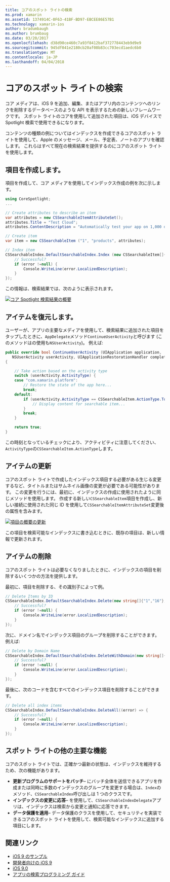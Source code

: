 ```yaml
---
title: コアのスポット ライトの検索
ms.prod: xamarin
ms.assetid: 1374914C-0F63-41BF-BD97-EBCEE86E57B1
ms.technology: xamarin-ios
author: bradumbaugh
ms.author: brumbaug
ms.date: 03/20/2017
ms.openlocfilehash: d38d90ce460c7a93f8412baf372778443eb9d9e9
ms.sourcegitcommit: 945df041e2180cb20af08b83cc703ecd1aedc6b0
ms.translationtype: MT
ms.contentlocale: ja-JP
ms.lasthandoff: 04/04/2018
---
```

# <a name="search-with-core-spotlight"></a>コアのスポット ライトの検索

コア メディアは、iOS 9 を追加、編集、またはアプリ内のコンテンツへのリンクを削除するデータベースのような API を表示するための新しいフレームワークです。 スポット ライトのコアを使用して追加された項目は、iOS デバイスで Spotlight 検索で使用できるになります。

コンテンツの種類の例についてはインデックスを作成できるコアのスポット ライトを使用して、Apple のメッセージ、メール、予定表、ノートのアプリを確認します。 これらはすべて現在の検索結果を提供するのにコアのスポット ライトを使用します。

## <a name="creating-an-item"></a>項目を作成します。

項目を作成して、コア メディアを使用してインデックス作成の例を次に示します。

```csharp
using CoreSpotlight;
...

// Create attributes to describe an item
var attributes = new CSSearchableItemAttributeSet();
attributes.Title = "Test Cloud";
attributes.ContentDescription = "Automatically test your app on 1,000 devices in the cloud.";

// Create item
var item = new CSSearchableItem ("1", "products", attributes);

// Index item
CSSearchableIndex.DefaultSearchableIndex.Index (new CSSearchableItem[]{ item }, (error) => {
    // Successful?
    if (error !=null) {
        Console.WriteLine(error.LocalizedDescription);
    }
});
```

この情報は、検索結果では、次のように表示されます。

[![](corespotlight-images/corespotlight01.png "コア Spotlight 検索結果の概要")](corespotlight-images/corespotlight01.png#lightbox)

## <a name="restoring-an-item"></a>アイテムを復元します。

ユーザーが、アプリの主要なメディアを使用して、検索結果に追加された項目をタップしたときに、`AppDelegate`メソッド`ContinueUserActivity`と呼びます (このメソッドはの使用も`NSUserActivity`)。 例えば:

```csharp
public override bool ContinueUserActivity (UIApplication application,
   NSUserActivity userActivity, UIApplicationRestorationHandler completionHandler)
{

    // Take action based on the activity type
    switch (userActivity.ActivityType) {
    case "com.xamarin.platform":
        // Restore the state of the app here...
        break;
    default:
        if (userActivity.ActivityType == CSSearchableItem.ActionType.ToString ()) {
            // Display content for searchable item...
        }
        break;
    }

    return true;
}
```

この時刻となっているチェックにより、アクティビティに注意してください、`ActivityType`の`CSSearchableItem.ActionType`します。

## <a name="updating-an-item"></a>アイテムの更新

コアのスポット ライトで作成したインデックス項目する必要がある生じる変更するなど、タイトルまたはサムネイル画像の変更が必要である可能性があります。 この変更を行うには、最初に、インデックスの作成に使用されたように同じメソッドを使用します。
作成する新しい`CSSearchableItem`項目を作成し、新しい接続に使用された同じ ID を使用して`CSSearchableItemAttributeSet`変更後の属性を含みます。

[![](corespotlight-images/corespotlight02.png "項目の概要の更新")](corespotlight-images/corespotlight02.png#lightbox)

この項目を検索可能なインデックスに書き込むときに、既存の項目は、新しい情報で更新されます。

## <a name="deleting-an-item"></a>アイテムの削除

コアのスポット ライトは必要なくなりましたときに、インデックスの項目を削除するいくつかの方法を提供します。

最初に、項目を削除する、その識別子によって例。

```csharp
// Delete Items by ID
CSSearchableIndex.DefaultSearchableIndex.Delete(new string[]{"1","16"},(error) => {
    // Successful?
    if (error !=null) {
        Console.WriteLine(error.LocalizedDescription);
    }
});
```

次に、ドメイン名でインデックス項目のグループを削除することができます。 例えば:

```csharp
// Delete by Domain Name
CSSearchableIndex.DefaultSearchableIndex.DeleteWithDomain(new string[]{"domain-name"},(error) => {
    // Successful?
    if (error !=null) {
        Console.WriteLine(error.LocalizedDescription);
    }
});
```

最後に、次のコードを含むすべてのインデックス項目を削除することができます。

```csharp
// Delete all index items
CSSearchableIndex.DefaultSearchableIndex.DeleteAll((error) => {
    // Successful?
    if (error !=null) {
        Console.WriteLine(error.LocalizedDescription);
    }
});
```
## <a name="additional-core-spotlight-features"></a>スポット ライトの他の主要な機能

コアのスポット ライトでは、正確かつ最新の状態は、インデックスを維持するため、次の機能があります。

- **更新プログラムのサポートをバッチ**– にバッチ全体を送信できるアプリを作成または同時に多数のインデックスのグループを変更する場合は、`Index`のメソッド、`CSSearchableIndex`呼び出しは 1 つのクラスです。
- **インデックスの変更に応答**– を使用して、`CSSearchableIndexDelegate`アプリは、インデックスは検索から変更と通知に応答できます。
- **データ保護を適用**– データ保護のクラスを使用して、セキュリティを実装できるコアのスポット ライトを使用して、検索可能なインデックスに追加する項目にします。



## <a name="related-links"></a>関連リンク

- [iOS 9 のサンプル](https://developer.xamarin.com/samples/ios/iOS9/)
- [開発者向けの iOS 9](https://developer.apple.com/ios/pre-release/)
- [iOS 9.0](https://developer.apple.com/library/prerelease/ios/releasenotes/General/WhatsNewIniOS/Articles/iOS9.html)
- [アプリの検索プログラミング ガイド](https://developer.apple.com/library/prerelease/ios/documentation/General/Conceptual/AppSearch/index.html#//apple_ref/doc/uid/TP40016308)
